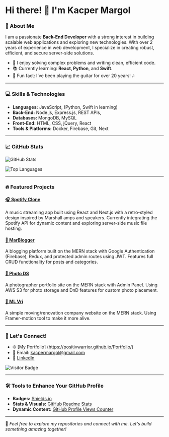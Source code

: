 # Hi there! 👋 I'm Kacper Margol

### 🚀 About Me

I am a passionate **Back-End Developer** with a strong interest in building scalable web applications and exploring new technologies. With over 2 years of experience in web development, I specialize in creating robust, efficient, and secure server-side solutions.

- 🌟 I enjoy solving complex problems and writing clean, efficient code.
- 📚 Currently learning: **React, Python**, and **Swift**.
- 🎸 Fun fact: I’ve been playing the guitar for over 20 years! 🎶

---

### 💻 Skills & Technologies

- **Languages:** JavaScript, (Python, Swift in learning)  
- **Back-End:** Node.js, Express.js, REST APIs,  
- **Databases:** MongoDB, MySQL  
- **Front-End:** HTML, CSS, jQuery, React  
- **Tools & Platforms:** Docker, Firebase, Git, Next 

---

### 📈 GitHub Stats

![GitHub Stats](https://github-readme-stats.vercel.app/api?username=PositivWarrior&show_icons=true&theme=radical)

![Top Languages](https://github-readme-stats.vercel.app/api/top-langs/?username=PositivWarrior&layout=compact&theme=radical)

---

### 🔥 Featured Projects

#### [🎧 Spotify Clone](https://github.com/PositivWarrior/olefy)
A music streaming app built using React and Next.js with a retro-styled design inspired by Marshall amps and speakers. Currently integrating the Spotify API for dynamic content and exploring server-side music file hosting.

#### [📝 MarBlogger](https://github.com/PositivWarrior/marblogger)
A blogging platform built on the MERN stack with Google Authentication (Firebase), Redux, and protected admin routes using JWT. Features full CRUD functionality for posts and categories.

#### [📸 Photo DS](https://github.com/PositivWarrior/dsphoto)
A photographer portfolio site on the MERN stack with Admin Panel. Using AWS S3 for photo storage and DnD features for custom photo placement.

#### [🚛 ML Vri](https://github.com/PositivWarrior/mlvri)
A simple moving/renovation company website on the MERN stack. Using Framer-motion tool to make it more alive. 

---

### 🌟 Let's Connect!

- 🌐 [My Portfolio] (https://positivwarrior.github.io/Portfolio/) 
- 📧 Email: [kacpermargol@gmail.com](mailto:kacpermargol@gmail.com)
- 💼 [LinkedIn](https://linkedin.com/in/kacper-margol-545493195/)

![Visitor Badge](https://visitor-badge.laobi.icu/badge?page_id=PositivWarrior)

---

### 🛠 Tools to Enhance Your GitHub Profile

- **Badges:** [Shields.io](https://shields.io/)
- **Stats & Visuals:** [GitHub Readme Stats](https://github.com/anuraghazra/github-readme-stats)
- **Dynamic Content:** [GitHub Profile Views Counter](https://github.com/arturssmirnovs/github-profile-views-counter)

---

🎉 _Feel free to explore my repositories and connect with me. Let's build something amazing together!_
